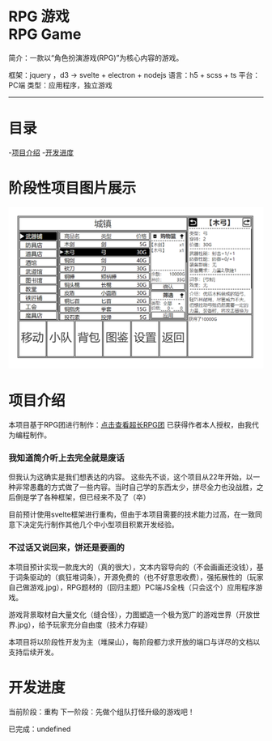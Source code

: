 # RPG 游戏 <br>RPG Game

简介：一款以“角色扮演游戏(RPG)”为核心内容的游戏。

框架：jquery ，d3 → svelte + electron + nodejs
语言：h5 + scss + ts
平台：PC端
类型：应用程序，独立游戏

---

# 目录

-[项目介绍](#项目介绍)
-[开发进度](#开发进度)

# 阶段性项目图片展示

![](文档/开发/阶段性项目展示/image.PNG)

# 项目介绍

本项目基于RPG团进行制作：[点击查看超长RPG团](https://www.nmbxd1.com/t/52825229?r=52825229&scrollInto=true)
已获得作者本人授权，由我代为编程制作。

### 我知道简介听上去完全就是废话

但我认为这确实是我们想表达的内容。
这些先不谈，这个项目从22年开始，以一种非常愚蠢的方式做了一些内容。当时自己学的东西太少，拼尽全力也没战胜，之后倒是学了各种框架，但已经来不及了（卒）

目前预计使用svelte框架进行重构，但由于本项目需要的技术能力过高，在一致同意下决定先行制作其他几个中小型项目积累开发经验。

### 不过话又说回来，饼还是要画的

本项目预计实现一款庞大的（真的很大），文本内容导向的（不会画画还没钱），基于词条驱动的（疯狂堆词条），开源免费的（也不好意思收费），强拓展性的（玩家自己做游戏.jpg），RPG题材的（回归主题）PC端JS全栈（只会这个）应用程序游戏。

游戏背景取材自大量文化（缝合怪），力图塑造一个极为宽广的游戏世界（开放世界.jpg），给予玩家充分自由度（技术力存疑）

本项目将以阶段性开发为主（堆屎山），每阶段都力求开放的端口与详尽的文档以支持后续开发。

# 开发进度

当前阶段：重构
下一阶段：先做个组队打怪升级的游戏吧！

已完成：undefined

